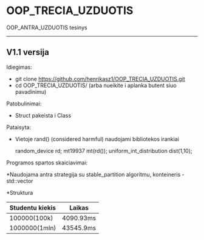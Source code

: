 # OOP_TRECIA_UZDUOTIS
OOP_ANTRA_UZDUOTIS tesinys

----------------------
V1.1 versija
----------------------
Idiegimas:
  * git clone https://github.com/henrikasz1/OOP_TRECIA_UZDUOTIS.git
  * cd OOP_TRECIA_UZDUOTIS/ (arba nueikite i aplanka butent siuo pavadinimu)
 
Patobulinimai:

  * Struct pakeista i Class
  
Pataisyta:

  * Vietoje rand() (considered harmful) naudojami <random> bibliotekos irankiai
  
      random_device rd;
      mt19937 mt(rd());
      uniform_int_distribution<int> dist(1,10);
  
Programos spartos skaiciavimai:

   *Naudojama antra strategija su stable_partition algoritmu, konteineris - std::vector
  
   *Struktura
  
  | Studentu kiekis |   Laikas   |
  |-----------------|------------|
  |    100000(100k) |  4090.93ms |
  |   1000000(1mln) |  43545.9ms |
